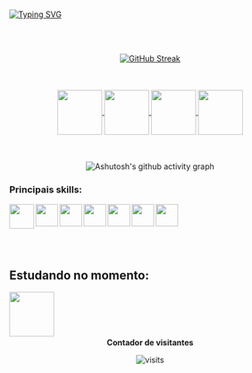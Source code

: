 <br>

[![Typing SVG](https://readme-typing-svg.herokuapp.com?font=Fira+Code&weight=500&size=50&pause=1000&color=ff0000&center=true&vCenter=true&random=false&width=1000&lines=Ol%C3%A1%2C+eu+sou+o+Jo%C3%A3o+Vitor;Tenho+18+anos;Sou+um+Programador+J%C3%BAnior;Seja+bem-vindo%3A)](https://git.io/typing-svg)

<br>
<br>

<div align="center">
  
[![GitHub Streak](https://github-readme-streak-stats.herokuapp.com?user=JoaoVitorPereira-lab&theme=youtube-dark&locale=pt_BR&date_format=n%2Fj%5B%2FY%5D&card_width=800)](https://git.io/streak-stats)

</div>

<br>
<br>

<div align="center"> 
<a href="https://instagram.com/jv_souzx7" target="_blank">
<img align="center" height="80" width="80" src="https://github.com/JoaoVitorPereira-lab/JoaoVitorPereira-lab2/assets/87669543/5c4c0027-0345-46f6-a63b-35ce5dbdba2c">
</a>

<a href="https://joaovitorps.vercel.app/" target="_blank">
<img align="center" height="80" width="80" src="https://github.com/JoaoVitorPereira-lab/JoaoVitorPereira-lab2/assets/87669543/b6decc39-5eed-4d86-857e-ca4546052b6e">
</a>


<a href="mailto:joaovitor.ps1711@gmail.com">
<img align="center"  height="80" width="80" src="https://github.com/JoaoVitorPereira-lab/JoaoVitorPereira-lab2/assets/87669543/4a9c607d-5e58-4dfe-a74f-4c78d3e9b966">
</a>


<a  href="https://www.linkedin.com/in/joao-vitor-pereira-souza/" target=_blank>
<img align="center"  height="80" width="80" src="https://github.com/JoaoVitorPereira-lab/JoaoVitorPereira-lab2/assets/87669543/17a16feb-627c-4e98-a01d-fb46d4d361d9">
</a>

</div>

<br>
<br>

<div align="center" >
   
![Ashutosh's github activity graph](https://contribution.catsjuice.com/_/JoaoVitorPereira-lab?chart=3dbar&gap=0.6&scale=2&flatten=1&animation=wave&animation_duration=1&animation_delay=0.05&animation_amplitude=20&animation_frequency=0.5&animation_wave_center=0_0&format=svg&weeks=30&theme=blue&widget_size=medium&dark=true) 

</div>

### Principais skills:
<div align="left"> 
<img align="left" height="44" width="44" src="https://github.com/JoaoVitorPereira-lab/JoaoVitorPereira-lab2/assets/87669543/be2afe8a-9ffa-4d10-a110-894fc8a16bca">

<img align="left" height="40" width="40" src="https://github.com/JoaoVitorPereira-lab/JoaoVitorPereira-lab2/assets/87669543/281ba40c-f979-4378-8ace-7de88626b063">

<img align="left"  height="40" width="40" src="https://github.com/JoaoVitorPereira-lab/JoaoVitorPereira-lab2/assets/87669543/63e9e06f-a7a1-432a-9c80-75d1b1be8587">

<img align="left"  height="40" width="40" src="https://github.com/JoaoVitorPereira-lab/JoaoVitorPereira-lab2/assets/87669543/ea0bb69f-02c2-4378-9230-85b7937845ee">

<img align="left"  height="40" width="40" src="https://github.com/JoaoVitorPereira-lab/JoaoVitorPereira-lab2/assets/87669543/b5e57e89-76d1-4080-b1fa-ad8408536df8">

<img align="left"  height="40" width="40" src="https://github.com/JoaoVitorPereira-lab/JoaoVitorPereira-lab2/assets/87669543/9b6b6b16-c673-4053-934a-a543e2388896">

<img align="left"  height="40" width="40" src="https://github.com/JoaoVitorPereira-lab/JoaoVitorPereira-lab2/assets/87669543/0818aea7-7eb5-4b64-8a2d-c48602434c9f">

</div>

<br>
<br>
<br>
<br>
<br>

<h2 align="left"> Estudando no momento: </h2>


<div align="left"> 

<img align="left"  height="80" width="80" src="https://github.com/JoaoVitorPereira-lab/JoaoVitorPereira-lab2/assets/87669543/8c2fbe0f-7007-457b-8554-06eabb0d8150">

</div>


<div align="center">
  
<br>
<br>
<br>
<br>

<p align="centre"><b>Contador de visitantes</b></p> 
  
<img src="https://visit-counter.vercel.app/counter.png?page=https%3A%2F%2Fgithub.com%2FJoaoVitorPereira-lab&s=40&c=ff0000&bg=00000000&no=7&ff=digi&tb=Visitantes%3A+&ta=" alt="visits">

<br>
